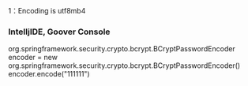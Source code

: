 1：Encoding is utf8mb4


### IntelljIDE, Goover Console
org.springframework.security.crypto.bcrypt.BCryptPasswordEncoder encoder = 
    new org.springframework.security.crypto.bcrypt.BCryptPasswordEncoder()
encoder.encode("111111")